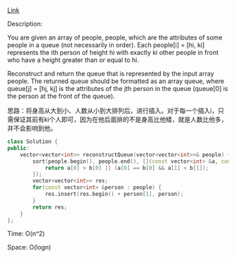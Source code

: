 [Link](https://leetcode.cn/problems/queue-reconstruction-by-height/description/)

Description:

You are given an array of people, people, which are the attributes of some people in a queue (not necessarily in order). Each people[i] = [hi, ki] represents the ith person of height hi with exactly ki other people in front who have a height greater than or equal to hi.

Reconstruct and return the queue that is represented by the input array people. The returned queue should be formatted as an array queue, where queue[j] = [hj, kj] is the attributes of the jth person in the queue (queue[0] is the person at the front of the queue).

思路：将身高从大到小、人数从小到大排列后，进行插入。对于每一个插入i，只需保证其前有ki个人即可，因为在他后面排的不是身高比他矮，就是人数比他多，并不会影响到他。

```c++
class Solution {
public:
    vector<vector<int>> reconstructQueue(vector<vector<int>>& people) {
        sort(people.begin(), people.end(), [](const vector<int> &a, const vector<int> &b) {
            return a[0] > b[0] || (a[0] == b[0] && a[1] < b[1]);
        });
        vector<vector<int>> res;
        for(const vector<int> &person : people) {
            res.insert(res.begin() + person[1], person);
        }
        return res;
    }
};
```

Time: O(n^2)

Space: O(logn)
